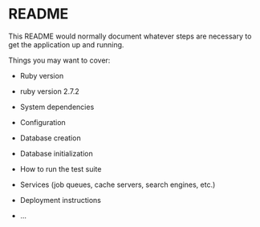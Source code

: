 # README

This README would normally document whatever steps are necessary to get the
application up and running.

Things you may want to cover:

* Ruby version
 - ruby version 2.7.2

* System dependencies

* Configuration

* Database creation

* Database initialization

* How to run the test suite

* Services (job queues, cache servers, search engines, etc.)

* Deployment instructions

* ...
